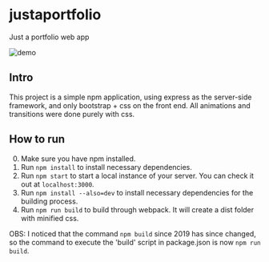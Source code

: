 # justaportfolio
Just a portfolio web app

![demo](https://user-images.githubusercontent.com/15044782/99917665-77e1ec00-2cf0-11eb-9f29-32a78b7a38e6.png)

## Intro
This project is a simple npm application, using express as the server-side framework, and only bootstrap + css on the front end. All animations and transitions were done purely with css.

## How to run
0. Make sure you have npm installed.
1. Run `npm install` to install necessary dependencies.
2. Run `npm start` to start a local instance of your server. You can check it out at `localhost:3000`.
3. Run `npm install --also=dev` to install necessary dependencies for the building process.
4. Run `npm run build` to build through webpack. It will create a dist folder with minified css.

OBS: I noticed that the command `npm build` since 2019 has since changed, so the command to execute the 'build' script in package.json is now `npm run build`.
